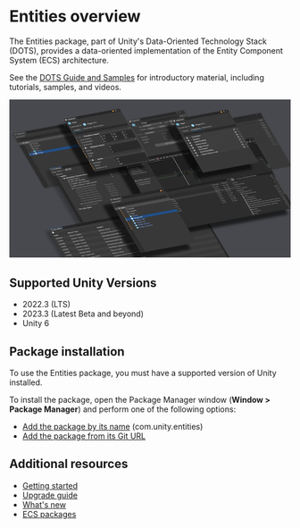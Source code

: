# Entities overview

The Entities package, part of Unity's Data-Oriented Technology Stack (DOTS), provides a data-oriented implementation of the Entity Component System (ECS) architecture.

See the [DOTS Guide and Samples](https://github.com/Unity-Technologies/EntityComponentSystemSamples) for introductory material, including tutorials, samples, and videos.

![](images/entities-splash-image.png)

## Supported Unity Versions

* 2022.3 (LTS)
* 2023.3 (Latest Beta and beyond)
* Unity 6

## Package installation

To use the Entities package, you must have a supported version of Unity installed.

To install the package, open the Package Manager window (**Window &gt; Package Manager**) and perform one of the following options:

* [Add the package by its name](xref:upm-ui-quick) (com.unity.entities)
* [Add the package from its Git URL](xref:upm-ui-giturl)

## Additional resources

* [Getting started](getting-started.md)
* [Upgrade guide](upgrade-guide.md)
* [What's new](whats-new.md)
* [ECS packages](ecs-packages.md)

